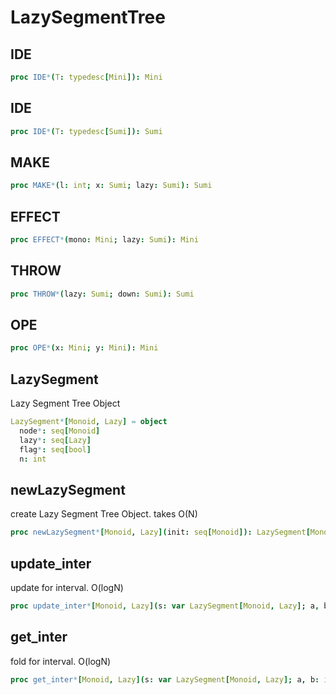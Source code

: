 # LazySegmentTree

## IDE


```nim
proc IDE*(T: typedesc[Mini]): Mini
```
## IDE


```nim
proc IDE*(T: typedesc[Sumi]): Sumi
```
## MAKE


```nim
proc MAKE*(l: int; x: Sumi; lazy: Sumi): Sumi
```
## EFFECT


```nim
proc EFFECT*(mono: Mini; lazy: Sumi): Mini
```
## THROW


```nim
proc THROW*(lazy: Sumi; down: Sumi): Sumi
```
## OPE


```nim
proc OPE*(x: Mini; y: Mini): Mini
```
## LazySegment

Lazy Segment Tree Object
```nim
LazySegment*[Monoid, Lazy] = object
  node*: seq[Monoid]
  lazy*: seq[Lazy]
  flag*: seq[bool]
  n: int

```
## newLazySegment

create Lazy Segment Tree Object. takes O(N)
```nim
proc newLazySegment*[Monoid, Lazy](init: seq[Monoid]): LazySegment[Monoid, Lazy]
```
## update_inter

update for interval. O(logN)
```nim
proc update_inter*[Monoid, Lazy](s: var LazySegment[Monoid, Lazy]; a, b: int; x: Lazy)
```
## get_inter

fold for interval. O(logN)
```nim
proc get_inter*[Monoid, Lazy](s: var LazySegment[Monoid, Lazy]; a, b: int): Monoid
```
